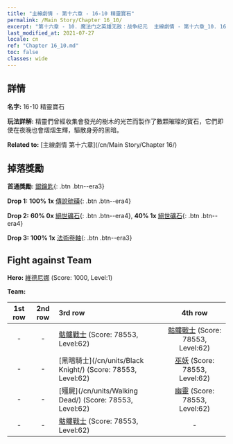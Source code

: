 ```yaml
---
title: "主線劇情 - 第十六章 - 16-10 精靈寶石"
permalink: /Main Story/Chapter 16_10/
excerpt: "第十六章 - 10. 魔法门之英雄无敌：战争纪元  主線劇情 - 第十六章_10. 16-10 精靈寶石"
last_modified_at: 2021-07-27
locale: cn
ref: "Chapter 16_10.md"
toc: false
classes: wide
---
```


## 詳情

 **名字:** 16-10 精靈寶石

 **玩法詳解:** 精靈們曾經收集會發光的樹木的光芒而製作了數顆璀璨的寶石，它們即使在夜晚也會熠熠生輝，驅散身旁的黑暗。

 **Related to:** [主線劇情 第十六章](/cn/Main Story/Chapter 16/)

## 掉落獎勵

 **首通獎勵:** [銀鑰匙](/cn/Items/con_693/){: .btn .btn--era3}

 **Drop 1:** **100% 1x** [傳說硫磺](/cn/Items/mat_57/){: .btn .btn--era4}

 **Drop 2:** **60% 0x** [絕世礦石](/cn/Items/mat_47/){: .btn .btn--era4}, **40% 1x** [絕世礦石](/cn/Items/mat_47/){: .btn .btn--era4}

 **Drop 3:** **100% 1x** [法術卷軸](/cn/Items/con_694/){: .btn .btn--era3}


## Fight against Team
 **Hero:** [維德尼娜](/cn/heroes/Vidomina/) (Score: 1000, Level:1)

 **Team:**


  | 1st row | 2nd row | 3rd row | 4th row |
  |:----:|:----:|:----|:----:|
  | - | - | [骷髏戰士](/cn/units/Skeleton/) (Score: 78553, Level:62)  | [骷髏戰士](/cn/units/Skeleton/) (Score: 78553, Level:62)  |
  | - | - | [黑暗騎士](/cn/units/Black Knight/) (Score: 78553, Level:62)  | [巫妖](/cn/units/Lich/) (Score: 78553, Level:62)  |
  | - | - | [殭屍](/cn/units/Walking Dead/) (Score: 78553, Level:62)  | [幽靈](/cn/units/Wight/) (Score: 78553, Level:62)  |
  | - | - | [骷髏戰士](/cn/units/Skeleton/) (Score: 78553, Level:62)  | - |


